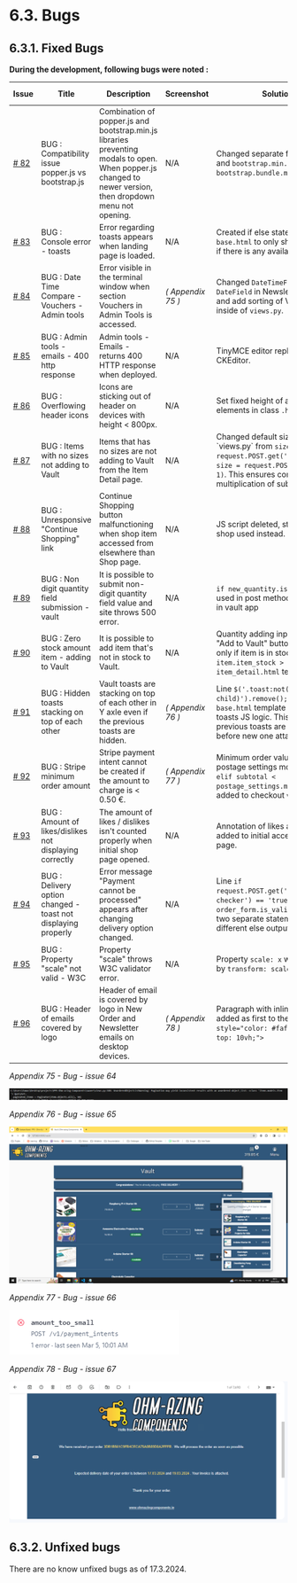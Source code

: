 # **6.3. Bugs**

## **6.3.1. Fixed Bugs**

**During the development, following bugs were noted :**

| Issue                                                                      | Title                                                         | Description                                                                                                                                                 | Screenshot      | Solution                                                                                                                                                                                 | Final Commit                                                                                                        | Result |
| -------------------------------------------------------------------------- | ------------------------------------------------------------- | ----------------------------------------------------------------------------------------------------------------------------------------------------------- | --------------- | ---------------------------------------------------------------------------------------------------------------------------------------------------------------------------------------- | ------------------------------------------------------------------------------------------------------------------- | ------ |
| [# 82](https://github.com/tomik-z-cech/PP5-Ohm-Azing-Components/issues/82) | BUG : Compatibility issue popper.js vs bootstrap.js           | Combination of popper.js and bootstrap.min.js libraries preventing modals to open. When popper.js changed to newer version, then dropdown menu not opening. | N/A             | Changed separate files `popper.js` and `bootstrap.min.js` to one file `bootstrap.bundle.min.js`.                                                                                   | [ee66e4f](https://github.com/tomik-z-cech/PP5-Ohm-Azing-Components/commit/ee66e4fe7c19df3697b47ac897fdde5791871cba) | FIXED  |
| [# 83](https://github.com/tomik-z-cech/PP5-Ohm-Azing-Components/issues/83) | BUG : Console error - toasts                                  | Error regarding toasts appears when landing page is loaded.                                                                                                 | N/A             | Created if else statement in `base.html` to only show toast only if there is any available.                                                                                            | [4a52421](https://github.com/tomik-z-cech/PP5-Ohm-Azing-Components/commit/4a52421c6f41145589b4f7e32a176266fb7c450e) | FIXED  |
| [# 84](https://github.com/tomik-z-cech/PP5-Ohm-Azing-Components/issues/84) | BUG : Date Time Compare - Vouchers - Admin tools              | Error visible in the terminal window when section Vouchers in Admin Tools is accessed.                                                                      | *( Appendix 75 )* | Changed `DateTimeField` to `DateField` in Newsletter model and add sorting of Vouchers inside of `views.py`.                                                                       | [bb1963e](https://github.com/tomik-z-cech/PP5-Ohm-Azing-Components/commit/bb1963efedec3c771f59b2d4eed81db0ee6793d8) | FIXED  |
| [# 85](https://github.com/tomik-z-cech/PP5-Ohm-Azing-Components/issues/85) | BUG : Admin tools - emails - 400 http response                | Admin tools - Emails - returns 400 HTTP response when deployed.                                                                                             | N/A             | TinyMCE editor replaced by CKEditor.                                                                                                                                                     | [bde7c57](https://github.com/tomik-z-cech/PP5-Ohm-Azing-Components/commit/bde7c576add1b28f046458401dfbad0ed4dea654) | FIXED  |
| [# 86](https://github.com/tomik-z-cech/PP5-Ohm-Azing-Components/issues/86) | BUG : Overflowing header icons                                | Icons are sticking out of header on devices with height < 800px.                                                                                            | N/A             | Set fixed height of all header elements in class `.header-height`                                                                                                                      | [caa5de1](https://github.com/tomik-z-cech/PP5-Ohm-Azing-Components/commit/caa5de161cd73ad30702eeafe9e2a78f287440cb) | FIXED  |
| [# 87](https://github.com/tomik-z-cech/PP5-Ohm-Azing-Components/issues/87) | BUG : Items with no sizes not adding to Vault                 | Items that has no sizes are not adding to Vault from the Item Detail page.                                                                                  | N/A             | Changed default size in checkout \`views.py\` from `size = request.POST.get('size', 0)` to `size = request.POST.get('size', 1)`. This ensures correct multiplication of sub-methods. | [e960cf0](https://github.com/tomik-z-cech/PP5-Ohm-Azing-Components/commit/e960cf041e5212d63353994bfeae5007db79e79d) | FIXED  |
| [# 88](https://github.com/tomik-z-cech/PP5-Ohm-Azing-Components/issues/88) | BUG : Unresponsive "Continue Shopping" link                   | Continue Shopping button malfunctioning when shop item accessed from elsewhere than Shop page.                                                              | N/A             | JS script deleted, static link to shop used instead.                                                                                                                                     | [afa6f55](https://github.com/tomik-z-cech/PP5-Ohm-Azing-Components/commit/afa6f552a71f02b00573f05a7664a16cd7ecedba) | FIXED  |
| [# 89](https://github.com/tomik-z-cech/PP5-Ohm-Azing-Components/issues/89) | BUG : Non digit quantity field submission - vault             | It is possible to submit non-digit quantity field value and site throws 500 error.                                                                          | N/A             | `if new_quantity.isdigit():` used in post method of `views.py` in vault app                                                                                                          | [f90e353](https://github.com/tomik-z-cech/PP5-Ohm-Azing-Components/commit/f90e353901b79ed1e8083944ebcbf61716692e1d) | FIXED  |
| [# 90](https://github.com/tomik-z-cech/PP5-Ohm-Azing-Components/issues/90) | BUG : Zero stock amount item - adding to Vault                | It is possible to add item that's not in stock to Vault.                                                                                                    | N/A             | Quantity adding input field and "Add to Vault" button displayed only if item is in stock, `{% if item.item_stock > 0 %}` added to `item_detail.html` template.                       | [28df137](https://github.com/tomik-z-cech/PP5-Ohm-Azing-Components/commit/28df137429572fad923d9e487e81cd9afd1a8295) | FIXED  |
| [# 91](https://github.com/tomik-z-cech/PP5-Ohm-Azing-Components/issues/91) | BUG : Hidden toasts stacking on top of each other             | Vault toasts are stacking on top of each other in Y axle even if the previous toasts are hidden.                                                            | *( Appendix 76 )* | Line `$('.toast:not(:first-child)').remove();` added to `base.html` template into block of toasts JS logic. This ensures all previous toasts are cleared before new one attached.   | [6db5a0a](https://github.com/tomik-z-cech/PP5-Ohm-Azing-Components/commit/6db5a0a97cd21c93c3ad6a3aebdc508a5a93064e) | FIXED  |
| [# 92](https://github.com/tomik-z-cech/PP5-Ohm-Azing-Components/issues/92) | BUG : Stripe minimum order amount                             | Stripe payment intent cannot be created if the amount to charge is < 0.50 €.                                                                                | *( Appendix 77 )* | Minimum order value added to postage settings model and line `elif subtotal < postage_settings.minimum_order:` added to checkout `views.py`.                                         | [e4af873](https://github.com/tomik-z-cech/PP5-Ohm-Azing-Components/commit/e4af873f36a2d1aa30d69d5f2248e6a4fbd67efc) | FIXED  |
| [# 93](https://github.com/tomik-z-cech/PP5-Ohm-Azing-Components/issues/93) | BUG : Amount of likes/dislikes not displaying correctly       | The amount of likes / dislikes isn't counted properly when initial shop page opened.                                                                        | N/A             | Annotation of likes and dislikes added to initial access of shop page.                                                                                                                   | [e6ff664](https://github.com/tomik-z-cech/PP5-Ohm-Azing-Components/commit/e6ff66447bf172cf0ad2e4133b8566445efcfc5b) | FIXED  |
| [# 94](https://github.com/tomik-z-cech/PP5-Ohm-Azing-Components/issues/94) | BUG : Delivery option changed - toast not displaying properly | Error message "Payment cannot be processed" appears after changing delivery option changed.                                                                 | N/A             | Line `if request.POST.get('payment-checker') == 'true' and order_form.is_valid():` split into two separate statements with different else outputs.                                     | [d67a354](https://github.com/tomik-z-cech/PP5-Ohm-Azing-Components/commit/d67a354ed23b1436a47d8bc2339fdfa3d4e19406) | FIXED  |
| [# 95](https://github.com/tomik-z-cech/PP5-Ohm-Azing-Components/issues/95) | BUG : Property "scale" not valid - W3C                        | Property "scale" throws W3C validator error.                                                                                                                | N/A             | Property `scale: x` was replaced by `transform: scale(x)`.                                                                                                                           | [d2f8a5a](https://github.com/tomik-z-cech/PP5-Ohm-Azing-Components/commit/d2f8a5af34e5447385796a73a270ea102f2314d0) | FIXED  |
| [# 96](https://github.com/tomik-z-cech/PP5-Ohm-Azing-Components/issues/96) | BUG : Header of emails covered by logo                        | Header of email is covered by logo in New Order and Newsletter emails on desktop devices.                                                                   | *( Appendix 78 )* | Paragraph with inline styling added as first to the email. `<p style="color: #fafafa; margin-top: 10vh;">`                                                                             | [6d7ec46](https://github.com/tomik-z-cech/PP5-Ohm-Azing-Components/commit/6d7ec46ae11ebc0d05a15acf23164a435b24f66b) | FIXED  |


*Appendix 75 - Bug - issue 64*

![Bug - issue 84](/docs/bugs/bug-84.png)

*Appendix 76 - Bug - issue 65*

![Bug - issue 91](/docs/bugs/bug-91.png)

*Appendix 77 - Bug - issue 66*

![Bug - issue 92](/docs/bugs/bug-92.png)

*Appendix 78 - Bug - issue 67*

![Bug - issue 96](/docs/bugs/bug-96.png)


## **6.3.2. Unfixed bugs**

There are no know unfixed bugs as of 17.3.2024.